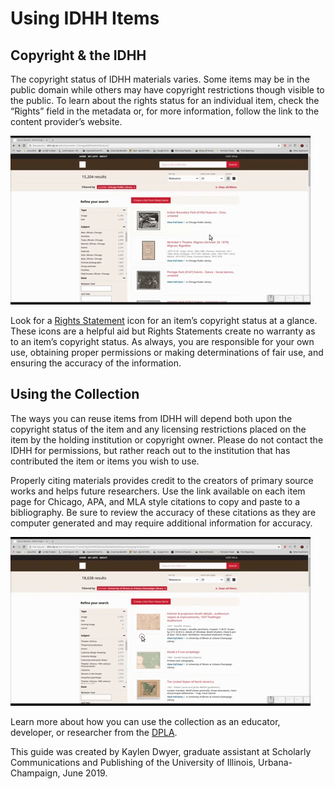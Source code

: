 # Using IDHH Items

## Copyright & the IDHH

The copyright status of IDHH materials varies. Some items may be in the public domain while others may have copyright restrictions though visible to the public. To learn about the rights status for an individual item, check the “Rights” field in the metadata or, for more information, follow the link to the content provider’s website.

![Animated GIF showing link to content provider's site](/static/local/illinois/go-to-extermal-link.gif "Where to find content provider's site link" )

Look for a [Rights Statement](https://rightsstatements.org/en/) icon for an item’s copyright status at a glance. These icons are a helpful aid but Rights Statements create no warranty as to an item’s copyright status. As always, you are responsible for your own use, obtaining proper permissions or making determinations of fair use, and ensuring the accuracy of the information.

## Using the Collection

The ways you can reuse items from IDHH will depend both upon the copyright status of the item and any licensing restrictions placed on the item by the holding institution or copyright owner. Please do not contact the IDHH for permissions, but rather reach out to the institution that has contributed the item or items you wish to use.

Properly citing materials provides credit to the creators of primary source works and helps future researchers. Use the link available on each item page for Chicago, APA, and MLA style citations to copy and paste to a bibliography. Be sure to review the accuracy of these citations as they are computer generated and may require additional information for accuracy.

![Animated GIF showing how to cite IDHH items](/static/local/illinois/cite-item.gif "How to cite IDHH items")

Learn more about how you can use the collection as an educator, developer, or researcher from the [DPLA](https://dp.la/guides).

This guide was created by Kaylen Dwyer, graduate assistant at Scholarly Communications and Publishing of the University of Illinois, Urbana-Champaign, June 2019.
